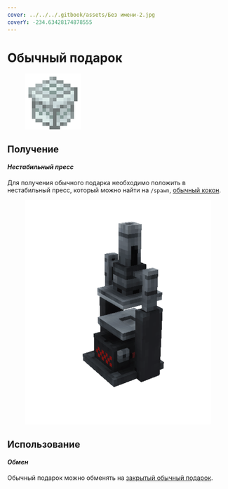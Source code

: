 ```yaml
---
cover: ../../../.gitbook/assets/Без имени-2.jpg
coverY: -234.63428174878555
---
```


# Обычный подарок

<figure><img src="../../../.gitbook/assets/gift_common_128.png" alt=""><figcaption></figcaption></figure>

## Получение

#### _Нестабильный пресс_

Для получения обычного подарка необходимо положить в нестабильный пресс, который можно найти на `/spawn`, [обычный кокон](../../materialy/chrysalis\_common.md).

<figure><img src="../../../.gitbook/assets/item_press.gif" alt=""><figcaption></figcaption></figure>

## Использование

#### _Обмен_

Обычный подарок можно обменять на [закрытый обычный подарок](gift\_common\_advance.md).
